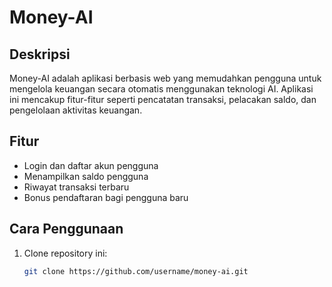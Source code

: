 # Money-AI

## Deskripsi
Money-AI adalah aplikasi berbasis web yang memudahkan pengguna untuk mengelola keuangan secara otomatis menggunakan teknologi AI. Aplikasi ini mencakup fitur-fitur seperti pencatatan transaksi, pelacakan saldo, dan pengelolaan aktivitas keuangan.

## Fitur
- Login dan daftar akun pengguna
- Menampilkan saldo pengguna
- Riwayat transaksi terbaru
- Bonus pendaftaran bagi pengguna baru

## Cara Penggunaan
1. Clone repository ini:
   ```bash
   git clone https://github.com/username/money-ai.git
